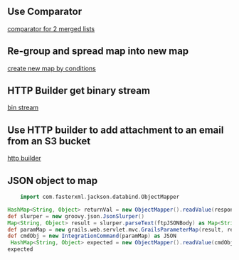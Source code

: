 ## Use Comparator
<a href="https://gist.github.com/14paxton/200b5a1a081f66cf4df5de739ef2cc24" > comparator for 2 merged lists </a>

## Re-group and spread map into new map
<a href="https://gist.github.com/14paxton/8d0b6b33f2023fa2dff3fdd51364f8db"> create new map by conditions </a>

## HTTP Builder get binary stream
<a href="https://gist.github.com/14paxton/58da1e0c108fa527c5ec1a770eefa683"> bin stream </a>

## Use HTTP builder to add attachment to an email from an S3 bucket
<a href="https://gist.github.com/14paxton/1fa8f703b708b9488408c9217a83b3a9"> http builder </a>

## JSON object to map
```groovy
    import com.fasterxml.jackson.databind.ObjectMapper

HashMap<String, Object> returnVal = new ObjectMapper().readValue(response.json.toString(), HashMap.class);
def slurper = new groovy.json.JsonSlurper()
Map<String, Object> result = slurper.parseText(ftpJSONBody) as Map<String, Object>
def paramMap = new grails.web.servlet.mvc.GrailsParameterMap(result, request)
def cmdObj = new IntegrationCommand(paramMap) as JSON
 HashMap<String, Object> expected = new ObjectMapper().readValue(cmdObj.toString(), HashMap.class);
expected
```
